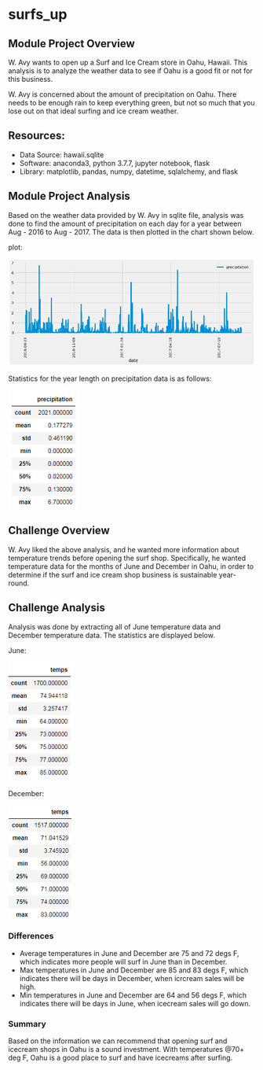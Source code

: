 # surfs_up

## Module Project Overview

W. Avy wants to open up a Surf and Ice Cream store in Oahu, Hawaii. This analysis is to analyze the weather data to see if Oahu is a good fit or not for this business.

W. Avy is concerned about the amount of precipitation on Oahu. There needs to be enough rain to keep everything green, but not so much that you lose out on that ideal surfing and ice cream weather.

## Resources:
  - Data Source: hawaii.sqlite
  - Software: anaconda3, python 3.7.7, jupyter notebook, flask
  - Library: matplotlib, pandas, numpy, datetime, sqlalchemy, and flask

## Module Project Analysis

Based on the weather data provided by W. Avy in sqlite file, analysis was done to find the amount of precipitation on each day for a year between Aug - 2016 to Aug - 2017. The data is then plotted in the chart shown below.

plot:

!["precipitation plot"](./Resources/precipitation_2016_2017_aug.png "Precipitation for yr 2016-2017")

Statistics for the year length on precipitation data is as follows:

!["precipitation stats"](./Resources/precipitation_2016_2017_aug_stat.png "Precipitation stats yr 2016-2017")

## Challenge Overview

W. Avy liked the above analysis, and he wanted more information about temperature trends before opening the surf shop. Specifically, he wanted temperature data for the months of June and December in Oahu, in order to determine if the surf and ice cream shop business is sustainable year-round.

## Challenge Analysis

Analysis was done by extracting all of June temperature data and December temperature data. The statistics are displayed below.

June:

!["June stats"](./Resources/challenge_june_temps.png "June stats")
 
December:

!["December stats"](./Resources/challenge_december_temps.png "December stats")

### Differences
  - Average temperatures in June and December are 75 and 72 degs F, which indicates more people will surf in June than in December.
  - Max temperatures in June and December are 85 and 83 degs F, which indicates there will be days in December, when icrcream sales will be high.
  - Min temperatures in June and December are 64 and 56 degs F, which indicates there will be days in June, when icecream sales will go down.

### Summary

Based on the information we can recommend that opening surf and icecream shops in Oahu is a sound investment. With temperatures @70+ deg F, Oahu is a good place to surf and have icecreams after surfing.

